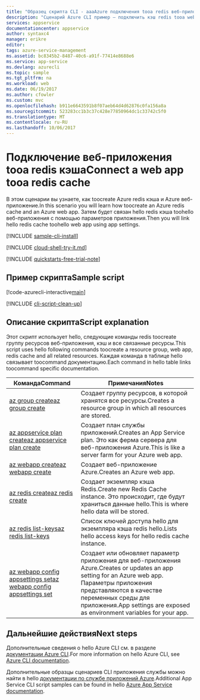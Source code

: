 ```yaml
---
title: "Образец скрипта CLI - aaaAzure подключения tooa redis веб-приложения кэша | Документы Microsoft"
description: "Сценарий Azure CLI пример — подключить кэш redis tooa web app"
services: appservice
documentationcenter: appservice
author: syntaxc4
manager: erikre
editor: 
tags: azure-service-management
ms.assetid: bc8345b2-8487-40c6-a91f-77414e8688e6
ms.service: app-service
ms.devlang: azurecli
ms.topic: sample
ms.tgt_pltfrm: na
ms.workload: web
ms.date: 06/19/2017
ms.author: cfowler
ms.custom: mvc
ms.openlocfilehash: b911e6643591b8f07aeb64d4d62876c0fa156a8a
ms.sourcegitcommit: 523283cc1b3c37c428e77850964dc1c33742c5f0
ms.translationtype: MT
ms.contentlocale: ru-RU
ms.lasthandoff: 10/06/2017
---
```

# <a name="connect-a-web-app-tooa-redis-cache"></a><span data-ttu-id="dc672-103">Подключение веб-приложения tooa redis кэша</span><span class="sxs-lookup"><span data-stu-id="dc672-103">Connect a web app tooa redis cache</span></span>

<span data-ttu-id="dc672-104">В этом сценарии вы узнаете, как toocreate Azure redis кэша и Azure веб-приложение.</span><span class="sxs-lookup"><span data-stu-id="dc672-104">In this scenario you will learn how toocreate an Azure redis cache and an Azure web app.</span></span> <span data-ttu-id="dc672-105">Затем будет связан hello redis кэша toohello веб-приложения с помощью параметров приложения.</span><span class="sxs-lookup"><span data-stu-id="dc672-105">Then you will link hello redis cache toohello web app using app settings.</span></span>

[!INCLUDE [sample-cli-install](../../../includes/sample-cli-install.md)]

[!INCLUDE [cloud-shell-try-it.md](../../../includes/cloud-shell-try-it.md)]

[!INCLUDE [quickstarts-free-trial-note](../../../includes/quickstarts-free-trial-note.md)]

## <a name="sample-script"></a><span data-ttu-id="dc672-106">Пример скрипта</span><span class="sxs-lookup"><span data-stu-id="dc672-106">Sample script</span></span>

[!code-azurecli-interactive[main](../../../cli_scripts/app-service/connect-to-redis/connect-to-redis.sh "Azure Redis Cache")]

[!INCLUDE [cli-script-clean-up](../../../includes/cli-script-clean-up.md)]

## <a name="script-explanation"></a><span data-ttu-id="dc672-107">Описание скрипта</span><span class="sxs-lookup"><span data-stu-id="dc672-107">Script explanation</span></span>

<span data-ttu-id="dc672-108">Этот скрипт использует hello, следующие команды redis toocreate группу ресурсов веб-приложения, кэш и все связанные ресурсы.</span><span class="sxs-lookup"><span data-stu-id="dc672-108">This script uses hello following commands toocreate a resource group, web app, redis cache and all related resources.</span></span> <span data-ttu-id="dc672-109">Каждая команда в таблице hello связывает toocommand документацию.</span><span class="sxs-lookup"><span data-stu-id="dc672-109">Each command in hello table links toocommand specific documentation.</span></span>

| <span data-ttu-id="dc672-110">Команда</span><span class="sxs-lookup"><span data-stu-id="dc672-110">Command</span></span> | <span data-ttu-id="dc672-111">Примечания</span><span class="sxs-lookup"><span data-stu-id="dc672-111">Notes</span></span> |
|---|---|
| [<span data-ttu-id="dc672-112">az group create</span><span class="sxs-lookup"><span data-stu-id="dc672-112">az group create</span></span>](https://docs.microsoft.com/cli/azure/group#create) | <span data-ttu-id="dc672-113">Создает группу ресурсов, в которой хранятся все ресурсы.</span><span class="sxs-lookup"><span data-stu-id="dc672-113">Creates a resource group in which all resources are stored.</span></span> |
| [<span data-ttu-id="dc672-114">az appservice plan create</span><span class="sxs-lookup"><span data-stu-id="dc672-114">az appservice plan create</span></span>](https://docs.microsoft.com/cli/azure/appservice/plan#create) | <span data-ttu-id="dc672-115">Создает план службы приложений.</span><span class="sxs-lookup"><span data-stu-id="dc672-115">Creates an App Service plan.</span></span> <span data-ttu-id="dc672-116">Это как ферма сервера для веб-приложения Azure.</span><span class="sxs-lookup"><span data-stu-id="dc672-116">This is like a server farm for your Azure web app.</span></span> |
| [<span data-ttu-id="dc672-117">az webapp create</span><span class="sxs-lookup"><span data-stu-id="dc672-117">az webapp create</span></span>](https://docs.microsoft.com/cli/azure/webapp#create) | <span data-ttu-id="dc672-118">Создает веб-приложение Azure.</span><span class="sxs-lookup"><span data-stu-id="dc672-118">Creates an Azure web app.</span></span> |
| [<span data-ttu-id="dc672-119">az redis create</span><span class="sxs-lookup"><span data-stu-id="dc672-119">az redis create</span></span>](https://docs.microsoft.com/en-us/cli/azure/redis#create) | <span data-ttu-id="dc672-120">Создает экземпляр кэша Redis.</span><span class="sxs-lookup"><span data-stu-id="dc672-120">Create new Redis Cache instance.</span></span> <span data-ttu-id="dc672-121">Это происходит, где будут храниться данные hello.</span><span class="sxs-lookup"><span data-stu-id="dc672-121">This is where hello data will be stored.</span></span> |
| [<span data-ttu-id="dc672-122">az redis list-keys</span><span class="sxs-lookup"><span data-stu-id="dc672-122">az redis list-keys</span></span>](https://docs.microsoft.com/en-us/cli/azure/redis#list-keys) | <span data-ttu-id="dc672-123">Список ключей доступа hello для экземпляра кэша redis hello.</span><span class="sxs-lookup"><span data-stu-id="dc672-123">Lists hello access keys for hello redis cache instance.</span></span> |
| [<span data-ttu-id="dc672-124">az webapp config appsettings set</span><span class="sxs-lookup"><span data-stu-id="dc672-124">az webapp config appsettings set</span></span>](https://docs.microsoft.com/cli/azure/webapp/config/appsettings#set) | <span data-ttu-id="dc672-125">Создает или обновляет параметр приложения для веб-приложения Azure.</span><span class="sxs-lookup"><span data-stu-id="dc672-125">Creates or updates an app setting for an Azure web app.</span></span> <span data-ttu-id="dc672-126">Параметры приложения представляются в качестве переменных среды для приложения.</span><span class="sxs-lookup"><span data-stu-id="dc672-126">App settings are exposed as environment variables for your app.</span></span> |

## <a name="next-steps"></a><span data-ttu-id="dc672-127">Дальнейшие действия</span><span class="sxs-lookup"><span data-stu-id="dc672-127">Next steps</span></span>

<span data-ttu-id="dc672-128">Дополнительные сведения о hello Azure CLI см. в разделе [документации Azure CLI](https://docs.microsoft.com/cli/azure/overview).</span><span class="sxs-lookup"><span data-stu-id="dc672-128">For more information on hello Azure CLI, see [Azure CLI documentation](https://docs.microsoft.com/cli/azure/overview).</span></span>

<span data-ttu-id="dc672-129">Дополнительные образцы сценариев CLI приложения службы можно найти в hello [документации по службе приложений Azure](../app-service-cli-samples.md).</span><span class="sxs-lookup"><span data-stu-id="dc672-129">Additional App Service CLI script samples can be found in hello [Azure App Service documentation](../app-service-cli-samples.md).</span></span>
